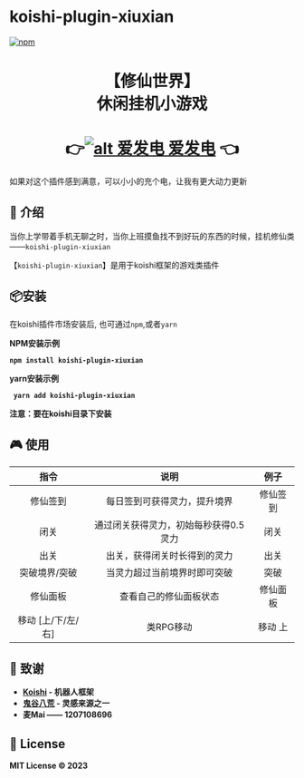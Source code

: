 # koishi-plugin-xiuxian

[![npm](https://img.shields.io/npm/v/koishi-plugin-xiuxian?style=flat-square)](https://www.npmjs.com/package/koishi-plugin-xiuxian)

# <center>【修仙世界】</center><center>休闲挂机小游戏</center>

# <center>👉[![alt 爱发电](https://static.afdiancdn.com/static/img/logo/logo.png) 爱发电](https://afdian.net/a/jiuzhichuan)  👈</center>
 如果对这个插件感到满意，可以小小的充个电，让我有更大动力更新


## 🎈 介绍
当你上学带着手机无聊之时，当你上班摸鱼找不到好玩的东西的时候，挂机修仙类——`koishi-plugin-xiuxian`

【`koishi-plugin-xiuxian`】是用于koishi框架的游戏类插件

## 📦安装
在koishi插件市场安装后,
也可通过`npm`,或者`yarn`

<b>NPM安装示例<b>

 ``` npm install koishi-plugin-xiuxian ```

<b>yarn安装示例<b>

``` yarn add koishi-plugin-xiuxian```

注意：要在koishi目录下安装

## 🎮 使用
指令|说明|例子
:-:|:-:|:-:
修仙签到|每日签到可获得灵力，提升境界|修仙签到
闭关|通过闭关获得灵力，初始每秒获得0.5灵力|闭关
出关|出关，获得闭关时长得到的灵力|出关
突破境界/突破|当灵力超过当前境界时即可突破|突破
修仙面板|查看自己的修仙面板状态|修仙面板
移动 [上/下/左/右] | 类RPG移动 | 移动 上


## 🙏 致谢
- [Koishi](https://koishi.chat/) - 机器人框架
- [鬼谷八荒](https://dahuangwangluo.com/) - 灵感来源之一
- 麦Mai —— 1207108696
## 📄 License

MIT License © 2023